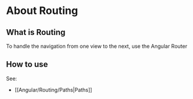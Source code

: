 # About Routing
## What is Routing
To handle the navigation from one view to the next, use the Angular Router
## How to use
See: 
- [[Angular/Routing/Paths|Paths]]
